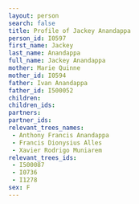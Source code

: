 ```yaml
---
layout: person
search: false
title: Profile of Jackey Anandappa
person_id: I0597
first_name: Jackey
last_name: Anandappa
full_name: Jackey Anandappa
mother: Marie Quinne
mother_id: I0594
father: Ivan Anandappa
father_id: I500052
children:
children_ids:
partners:
partner_ids:
relevant_trees_names:
 - Anthony Francis Anandappa
 - Francis Dionysius Alles
 - Xavier Rodrigo Muniarem
relevant_trees_ids:
 - I500087
 - I0736
 - I1278
sex: F
---
```


